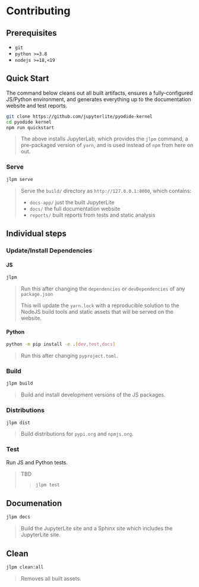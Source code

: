 # Contributing

## Prerequisites

- `git`
- `python >=3.8`
- `nodejs >=18,<19`

## Quick Start

The command below cleans out all built artifacts, ensures a fully-configured JS/Python
environment, and generates everything up to the documentation website and test reports.

```bash
git clone https://github.com/jupyterlite/pyodide-kernel
cd pyodide kernel
npm run quickstart
```

> The above installs JupyterLab, which provides the `jlpm` command, a pre-packaged
> version of `yarn`, and is used instead of `npm` from here on out.

### Serve

```bash
jlpm serve
```

> Serve the `build/` directory as `http://127.0.0.1:8000`, which contains:
>
> - `docs-app/` just the built JupyterLite
> - `docs/` the full documentation website
> - `reports/` built reports from tests and static analysis

## Individual steps

### Update/Install Dependencies

#### JS

```bash
jlpm
```

> Run this after changing the `dependencies` or `devDependencies` of any `package.json`
>
> This will update the `yarn.lock` with a reproducible solution to the NodeJS build
> tools and static assets that will be served on the website.

#### Python

```bash
python -m pip install -e .[dev,test,docs]
```

> Run this after changing `pyproject.toml`.

### Build

```bash
jlpm build
```

> Build and install development versions of the JS packages.

### Distributions

```bash
jlpm dist
```

> Build distributions for `pypi.org` and `npmjs.org`.

### Test

Run JS and Python tests.

> TBD
>
> > ```bash
> > jlpm test
> > ```

## Documenation

```bash
jlpm docs
```

> Build the JupyterLite site and a Sphinx site which includes the JupyterLite site.

## Clean

```bash
jlpm clean:all
```

> Removes all built assets.
